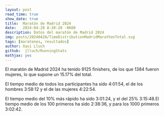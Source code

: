 ```yaml
---
layout: post
read_time: true
show_date: true
title:  Maratón de Madrid 2024
date:   2024-04-28 8:30:20 -0600
description: Datos del maratón de Madrid 2024
img: posts/20240428/TimeDistributionMadridMarathonTotal.svg 
tags: [maratones, resultados]
author: Xavi Lluch
github:  jlluch/RunningStats
mathjax: yes
---
```


El maratón de Madrid 2024 ha tenido 9125 finishers, de los que 1384 fueron mujeres, lo que supone un 15.17% del total.

El tiempo medio de todos los participantes ha sido 4:01:54, el de los hombres 3:58:12 y el de las mujeres 4:22:54.

El tiempo medio del 10% más rápido ha sido 3:01:24, y el del 25% 3:15:48.El tiempo medio de los 100 primeros ha sido 2:38:36, y para los 1000 primeros 3:02:42.

